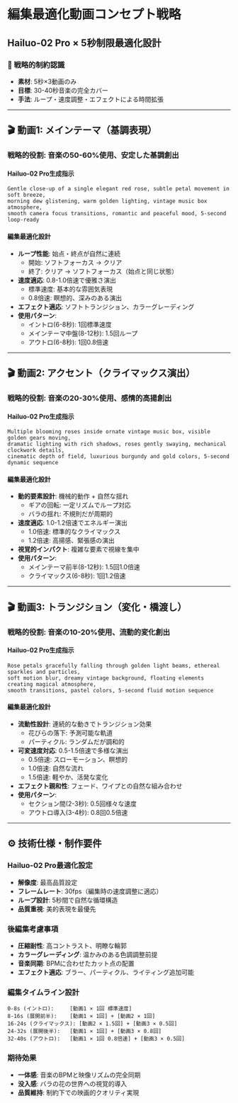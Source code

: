 # 編集最適化動画コンセプト戦略
## Hailuo-02 Pro × 5秒制限最適化設計

### 🎯 戦略的制約認識
- **素材**: 5秒×3動画のみ
- **目標**: 30-40秒音楽の完全カバー
- **手法**: ループ・速度調整・エフェクトによる時間拡張

---

## 🎬 動画1: メインテーマ（基調表現）
### **戦略的役割**: 音楽の50-60%使用、安定した基調創出

#### Hailuo-02 Pro生成指示
```
Gentle close-up of a single elegant red rose, subtle petal movement in soft breeze, 
morning dew glistening, warm golden lighting, vintage music box atmosphere, 
smooth camera focus transitions, romantic and peaceful mood, 5-second loop-ready
```

#### 編集最適化設計
- **ループ性能**: 始点・終点が自然に連続
  - 開始: ソフトフォーカス → クリア
  - 終了: クリア → ソフトフォーカス（始点と同じ状態）
- **速度適応**: 0.8-1.0倍速で優雅さ演出
  - 標準速度: 基本的な雰囲気表現
  - 0.8倍速: 瞑想的、深みのある演出
- **エフェクト適応**: ソフトトランジション、カラーグレーディング
- **使用パターン**: 
  - イントロ(6-8秒): 1回標準速度
  - メインテーマ中盤(8-12秒): 1.5回ループ
  - アウトロ(6-8秒): 1回0.8倍速

---

## 🎬 動画2: アクセント（クライマックス演出）
### **戦略的役割**: 音楽の20-30%使用、感情的高揚創出

#### Hailuo-02 Pro生成指示
```
Multiple blooming roses inside ornate vintage music box, visible golden gears moving, 
dramatic lighting with rich shadows, roses gently swaying, mechanical clockwork details, 
cinematic depth of field, luxurious burgundy and gold colors, 5-second dynamic sequence
```

#### 編集最適化設計
- **動的要素設計**: 機械的動作 + 自然な揺れ
  - ギアの回転: 一定リズムでループ対応
  - バラの揺れ: 不規則だが周期的
- **速度適応**: 1.0-1.2倍速でエネルギー演出
  - 1.0倍速: 標準的なクライマックス
  - 1.2倍速: 高揚感、緊張感の演出
- **視覚的インパクト**: 複雑な要素で視線を集中
- **使用パターン**:
  - メインテーマ前半(8-12秒): 1.5回1.0倍速
  - クライマックス(6-8秒): 1回1.2倍速

---

## 🎬 動画3: トランジション（変化・橋渡し）
### **戦略的役割**: 音楽の10-20%使用、流動的変化創出

#### Hailuo-02 Pro生成指示
```
Rose petals gracefully falling through golden light beams, ethereal sparkles and particles, 
soft motion blur, dreamy vintage background, floating elements creating magical atmosphere, 
smooth transitions, pastel colors, 5-second fluid motion sequence
```

#### 編集最適化設計
- **流動性設計**: 連続的な動きでトランジション効果
  - 花びらの落下: 予測可能な軌道
  - パーティクル: ランダムだが調和的
- **可変速度対応**: 0.5-1.5倍速で多様な演出
  - 0.5倍速: スローモーション、瞑想的
  - 1.0倍速: 自然な流れ
  - 1.5倍速: 軽やか、活発な変化
- **エフェクト親和性**: フェード、ワイプとの自然な組み合わせ
- **使用パターン**:
  - セクション間(2-3秒): 0.5回様々な速度
  - アウトロ導入(3-4秒): 0.8回0.5倍速

---

## ⚙️ 技術仕様・制作要件

### Hailuo-02 Pro最適化設定
- **解像度**: 最高品質設定
- **フレームレート**: 30fps（編集時の速度調整に適応）
- **ループ設計**: 5秒間で自然な循環構造
- **品質重視**: 美的表現を最優先

### 後編集考慮事項
- **圧縮耐性**: 高コントラスト、明瞭な輪郭
- **カラーグレーディング**: 温かみのある色調調整前提
- **音楽同期**: BPMに合わせたカット点の配置
- **エフェクト適応**: ブラー、パーティクル、ライティング追加可能

### 編集タイムライン設計
```
0-8s (イントロ):     [動画1 × 1回 標準速度]
8-16s (展開前半):    [動画1 × 1回] + [動画2 × 1回]
16-24s (クライマックス): [動画2 × 1.5回] + [動画3 × 0.5回]
24-32s (展開後半):   [動画1 × 1回] + [動画3 × 0.8回]
32-40s (アウトロ):   [動画1 × 1回 0.8倍速] + [動画3 × 0.5回]
```

### 期待効果
- **一体感**: 音楽のBPMと映像リズムの完全同期
- **没入感**: バラの花の世界への視覚的導入
- **品質維持**: 制約下での映画的クオリティ実現